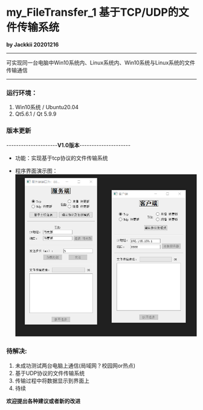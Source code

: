 # my_FileTransfer_1   基于TCP/UDP的文件传输系统
**by Jackkii 20201216**

***

可实现同一台电脑中Win10系统内、Linux系统内、Win10系统与Linux系统的文件传输通信

---

### 运行环境：
1. Win10系统 / Ubuntu20.04
2. Qt5.6.1 / Qt 5.9.9

### 版本更新
---------------------**V1.0版本**---------------------
- 功能：实现基于tcp协议的文件传输系统 

- 程序界面演示图：
![image](https://github.com/Jackkii66/my_FileTransfer_1/blob/main/picture/v1.0-1.png)



### 待解决:
1. 未成功测试两台电脑上通信(局域网？校园网or热点)
2. 基于UDP协议的文件传输系统
3. 传输过程中将数据显示到界面上
4. 待续


**欢迎提出各种建议或者新的改进**
